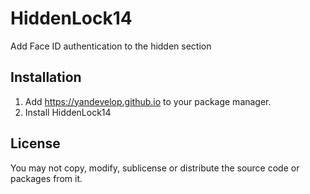 # HiddenLock14
Add Face ID authentication to the hidden section

## Installation
1. Add https://yandevelop.github.io to your package manager.
2. Install HiddenLock14

## License
You may not copy, modify, sublicense or distribute the source code or packages from it.